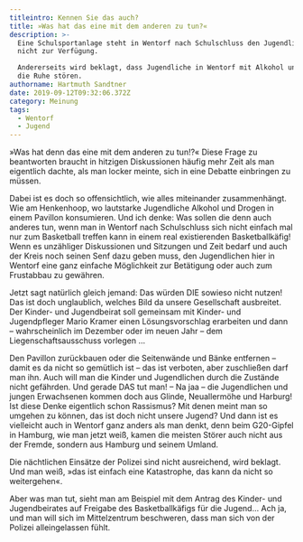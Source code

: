 ```yaml
---
titleintro: Kennen Sie das auch?
title: »Was hat das eine mit dem anderen zu tun?«
description: >-
  Eine Schulsportanlage steht in Wentorf nach Schulschluss den Jugendlichen
  nicht zur Verfügung. 

  Andererseits wird beklagt, dass Jugendliche in Wentorf mit Alkohol und Drogen
  die Ruhe stören. 
authorname: Hartmuth Sandtner
date: 2019-09-12T09:32:06.372Z
category: Meinung
tags:
  - Wentorf
  - Jugend
---
```

»Was hat denn das eine mit dem anderen zu tun!?« Diese Frage zu beantworten braucht in hitzigen Diskussionen häufig mehr Zeit als man eigentlich dachte, als man locker meinte, sich in eine Debatte einbringen zu müssen. 

Dabei ist es doch so offensichtlich, wie alles miteinander zusammenhängt. Wie am Henkenhoop, wo lautstarke Jugendliche Alkohol und Drogen in einem Pavillon konsumieren. Und ich denke: Was sollen die denn auch anderes tun, wenn man in Wentorf nach Schulschluss sich nicht einfach mal nur zum Basketball treffen kann in einem real existierenden Basketballkäfig! Wenn es unzähliger Diskussionen und Sitzungen und Zeit bedarf und auch der Kreis noch seinen Senf dazu geben muss, den Jugendlichen hier in Wentorf eine ganz einfache Möglichkeit zur Betätigung oder auch zum Frustabbau zu gewähren. 

Jetzt sagt natürlich gleich jemand: Das würden DIE sowieso nicht nutzen! Das ist doch unglaublich, welches Bild da unsere Gesellschaft ausbreitet. Der Kinder- und Jugendbeirat soll gemeinsam mit Kinder- und Jugendpfleger Mario Kramer einen Lösungsvorschlag erarbeiten und dann – wahrscheinlich im Dezember oder im neuen Jahr – dem Liegenschaftsausschuss vorlegen ... 

Den Pavillon zurückbauen oder die Seitenwände und Bänke entfernen – damit es da nicht so gemütlich ist – das ist verboten, aber zuschließen darf man ihn. Auch will man die Kinder und Jugendlichen durch die Zustände nicht gefährden. Und gerade DAS tut man! – Na jaa – die Jugendlichen und jungen Erwachsenen kommen doch aus Glinde, Neuallermöhe und Harburg! Ist diese Denke eigentlich schon Rassismus? Mit denen meint man so umgehen zu können, das ist doch nicht unsere Jugend? Und dann ist es vielleicht auch in Wentorf ganz anders als man denkt, denn beim G20-Gipfel in Hamburg, wie man jetzt weiß, kamen die meisten Störer auch nicht aus der Fremde, sondern aus Hamburg und seinem Umland.

Die nächtlichen Einsätze der Polizei sind nicht ausreichend, wird beklagt. Und man weiß, »das ist einfach eine Katastrophe, das kann da nicht so weitergehen«.

Aber was man tut, sieht man am Beispiel mit dem Antrag des Kinder- und Jugendbeirates auf Freigabe des Basketballkäfigs für die Jugend... Ach ja, und man will sich im Mittelzentrum beschweren, dass man sich von der Polizei alleingelassen fühlt.
